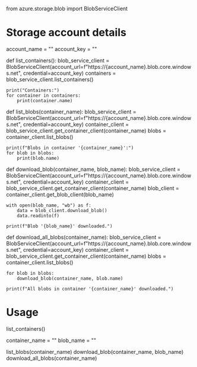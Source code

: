 from azure.storage.blob import BlobServiceClient

# Storage account details
account_name = "<your-storage-account-name>"
account_key = "<your-storage-account-key>"

def list_containers():
    blob_service_client = BlobServiceClient(account_url=f"https://{account_name}.blob.core.windows.net", credential=account_key)
    containers = blob_service_client.list_containers()

    print("Containers:")
    for container in containers:
        print(container.name)

def list_blobs(container_name):
    blob_service_client = BlobServiceClient(account_url=f"https://{account_name}.blob.core.windows.net", credential=account_key)
    container_client = blob_service_client.get_container_client(container_name)
    blobs = container_client.list_blobs()

    print(f"Blobs in container '{container_name}':")
    for blob in blobs:
        print(blob.name)

def download_blob(container_name, blob_name):
    blob_service_client = BlobServiceClient(account_url=f"https://{account_name}.blob.core.windows.net", credential=account_key)
    container_client = blob_service_client.get_container_client(container_name)
    blob_client = container_client.get_blob_client(blob_name)

    with open(blob_name, "wb") as f:
        data = blob_client.download_blob()
        data.readinto(f)

    print(f"Blob '{blob_name}' downloaded.")

def download_all_blobs(container_name):
    blob_service_client = BlobServiceClient(account_url=f"https://{account_name}.blob.core.windows.net", credential=account_key)
    container_client = blob_service_client.get_container_client(container_name)
    blobs = container_client.list_blobs()

    for blob in blobs:
        download_blob(container_name, blob.name)

    print(f"All blobs in container '{container_name}' downloaded.")

# Usage
list_containers()

container_name = "<your-container-name>"
blob_name = "<your-blob-name>"

list_blobs(container_name)
download_blob(container_name, blob_name)
download_all_blobs(container_name)
